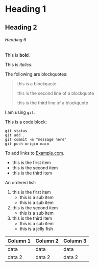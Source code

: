 # Heading 1
## Heading 2
###### Heading 6

This is **bold**.

This is *italics*.

The following are blockquotes:

> this is a blockquote
> 
> this is the second line of a blockquote
> 
> this is the third line of a blockquote

I am using `git`.

This is a code block:

```
git status
git add .
git commit -m "message here"
git push origin main
```

To add links to [Example.com](https://www.example.com).

* this is the first item
* this is the second item
* this is the third item

An ordered list:

1. this is the first item
	- this is a sub item
	- this is a sub item
1. this is the second item
	- this is a sub item
1. this is the third item
	- this is a sub item
	- this is a jelly fish

| Column 1 | Column 2 | Column 3 |
|----------|----------|----------|
| data     | data     | data     |
| data 2   | data 2   | data 2   |

